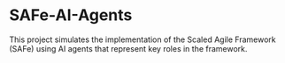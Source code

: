 # SAFe-AI-Agents
This project simulates the implementation of the Scaled Agile Framework (SAFe) using AI agents that represent key roles in the framework. 
